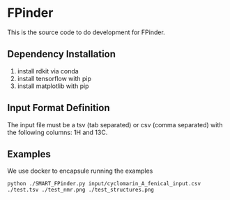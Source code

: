 # FPinder

This is the source code to do development for FPinder. 

## Dependency Installation

1. install rdkit via conda
1. install tensorflow with pip
1. install matplotlib with pip

## Input Format Definition

The input file must be a tsv (tab separated) or csv (comma separated) with the following columns: 1H and 13C. 

## Examples

We use docker to encapsule running the examples

```python ./SMART_FPinder.py input/cyclomarin_A_fenical_input.csv ./test.tsv ./test_nmr.png ./test_structures.png```